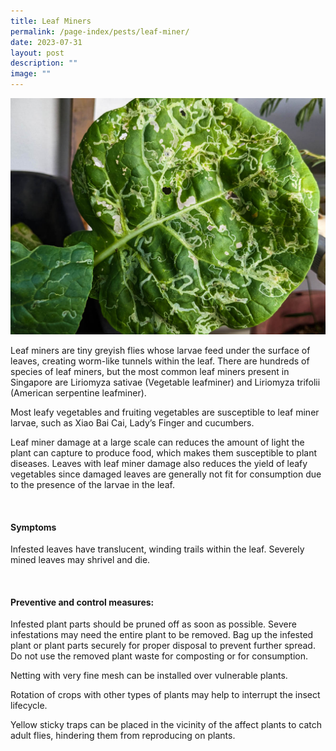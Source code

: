 ```yaml
---
title: Leaf Miners
permalink: /page-index/pests/leaf-miner/
date: 2023-07-31
layout: post
description: ""
image: ""
---
```

<section>
	<img title="Photo by Jacqueline Chua." src="/images/Biodiversity/LeafMiner_JacChua.jpg">
	<p>Leaf miners are tiny greyish flies whose larvae feed under the surface of leaves, creating worm-like tunnels within the leaf.  There are hundreds of species of leaf miners, but the most common leaf miners present in Singapore are Liriomyza sativae (Vegetable leafminer) and Liriomyza trifolii (American serpentine leafminer).</p>
	<p>Most leafy vegetables and fruiting vegetables are susceptible to leaf miner larvae, such as Xiao Bai Cai, Lady’s Finger and cucumbers.</p>
	<p>Leaf miner damage at a large scale can reduces the amount of light the plant can capture to produce food, which makes them susceptible to plant diseases. Leaves with leaf miner damage also reduces the yield of leafy vegetables since damaged leaves are generally not fit for consumption due to the presence of the larvae in the leaf.</p>
	<br>
</section>

<section>
	<h4>Symptoms</h4>
		<p>Infested leaves have translucent, winding trails within the leaf. Severely mined leaves may shrivel and die. </p>
	<br>
</section>

<section>
	<h4>Preventive and control measures:</h4>
		<p>Infested plant parts should be pruned off as soon as possible. Severe infestations may need the entire plant to be removed. Bag up the infested plant or plant parts securely for proper disposal to prevent further spread. Do not use the removed plant waste for composting or for consumption.
		</p><p>Netting with very fine mesh can be installed over vulnerable plants.</p>
		<p>Rotation of crops with other types of plants may help to interrupt the insect lifecycle.</p>
		<p>Yellow sticky traps can be placed in the vicinity of the affect plants to catch adult flies, hindering them from reproducing on plants.</p>
	<br>
</section>